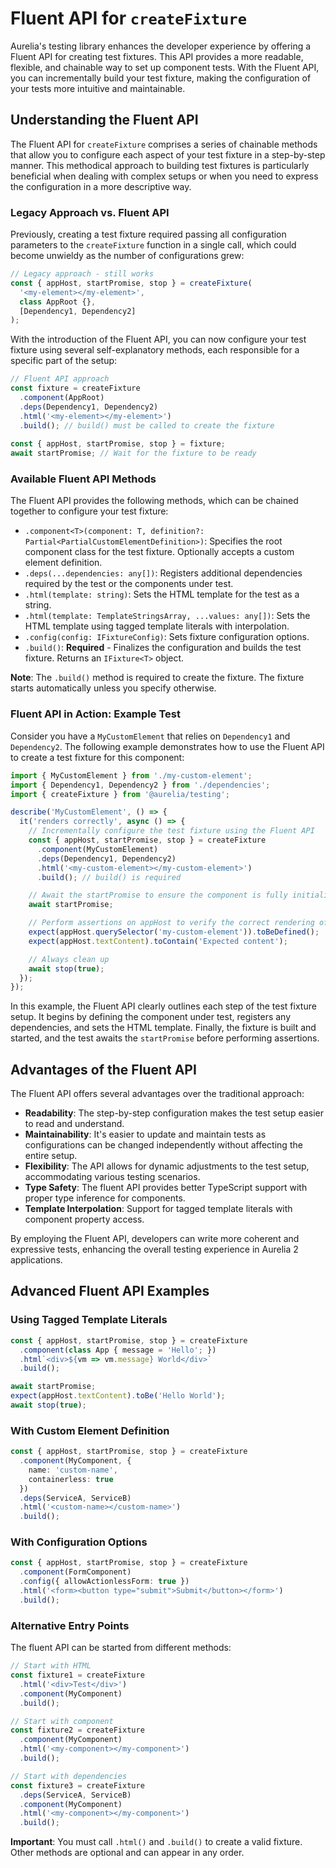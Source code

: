# Fluent API for `createFixture`

Aurelia's testing library enhances the developer experience by offering a Fluent API for creating test fixtures. This API provides a more readable, flexible, and chainable way to set up component tests. With the Fluent API, you can incrementally build your test fixture, making the configuration of your tests more intuitive and maintainable.

## Understanding the Fluent API

The Fluent API for `createFixture` comprises a series of chainable methods that allow you to configure each aspect of your test fixture in a step-by-step manner. This methodical approach to building test fixtures is particularly beneficial when dealing with complex setups or when you need to express the configuration in a more descriptive way.

### Legacy Approach vs. Fluent API

Previously, creating a test fixture required passing all configuration parameters to the `createFixture` function in a single call, which could become unwieldy as the number of configurations grew:

```typescript
// Legacy approach - still works
const { appHost, startPromise, stop } = createFixture(
  '<my-element></my-element>', 
  class AppRoot {}, 
  [Dependency1, Dependency2]
);
```

With the introduction of the Fluent API, you can now configure your test fixture using several self-explanatory methods, each responsible for a specific part of the setup:

```typescript
// Fluent API approach
const fixture = createFixture
  .component(AppRoot)
  .deps(Dependency1, Dependency2)
  .html('<my-element></my-element>')
  .build(); // build() must be called to create the fixture
  
const { appHost, startPromise, stop } = fixture;
await startPromise; // Wait for the fixture to be ready
```

### Available Fluent API Methods

The Fluent API provides the following methods, which can be chained together to configure your test fixture:

- `.component<T>(component: T, definition?: Partial<PartialCustomElementDefinition>)`: Specifies the root component class for the test fixture. Optionally accepts a custom element definition.
- `.deps(...dependencies: any[])`: Registers additional dependencies required by the test or the components under test.
- `.html(template: string)`: Sets the HTML template for the test as a string.
- `.html(template: TemplateStringsArray, ...values: any[])`: Sets the HTML template using tagged template literals with interpolation.
- `.config(config: IFixtureConfig)`: Sets fixture configuration options.
- `.build()`: **Required** - Finalizes the configuration and builds the test fixture. Returns an `IFixture<T>` object.

**Note**: The `.build()` method is required to create the fixture. The fixture starts automatically unless you specify otherwise.

### Fluent API in Action: Example Test

Consider you have a `MyCustomElement` that relies on `Dependency1` and `Dependency2`. The following example demonstrates how to use the Fluent API to create a test fixture for this component:

```typescript
import { MyCustomElement } from './my-custom-element';
import { Dependency1, Dependency2 } from './dependencies';
import { createFixture } from '@aurelia/testing';

describe('MyCustomElement', () => {
  it('renders correctly', async () => {
    // Incrementally configure the test fixture using the Fluent API
    const { appHost, startPromise, stop } = createFixture
      .component(MyCustomElement)
      .deps(Dependency1, Dependency2)
      .html('<my-custom-element></my-custom-element>')
      .build(); // build() is required

    // Await the startPromise to ensure the component is fully initialized
    await startPromise;

    // Perform assertions on appHost to verify the correct rendering of MyCustomElement
    expect(appHost.querySelector('my-custom-element')).toBeDefined();
    expect(appHost.textContent).toContain('Expected content');

    // Always clean up
    await stop(true);
  });
});
```

In this example, the Fluent API clearly outlines each step of the test fixture setup. It begins by defining the component under test, registers any dependencies, and sets the HTML template. Finally, the fixture is built and started, and the test awaits the `startPromise` before performing assertions.

## Advantages of the Fluent API

The Fluent API offers several advantages over the traditional approach:

- **Readability**: The step-by-step configuration makes the test setup easier to read and understand.
- **Maintainability**: It's easier to update and maintain tests as configurations can be changed independently without affecting the entire setup.
- **Flexibility**: The API allows for dynamic adjustments to the test setup, accommodating various testing scenarios.
- **Type Safety**: The fluent API provides better TypeScript support with proper type inference for components.
- **Template Interpolation**: Support for tagged template literals with component property access.

By employing the Fluent API, developers can write more coherent and expressive tests, enhancing the overall testing experience in Aurelia 2 applications.

## Advanced Fluent API Examples

### Using Tagged Template Literals

```typescript
const { appHost, startPromise, stop } = createFixture
  .component(class App { message = 'Hello'; })
  .html`<div>${vm => vm.message} World</div>`
  .build();

await startPromise;
expect(appHost.textContent).toBe('Hello World');
await stop(true);
```

### With Custom Element Definition

```typescript
const { appHost, startPromise, stop } = createFixture
  .component(MyComponent, { 
    name: 'custom-name',
    containerless: true 
  })
  .deps(ServiceA, ServiceB)
  .html('<custom-name></custom-name>')
  .build();
```

### With Configuration Options

```typescript
const { appHost, startPromise, stop } = createFixture
  .component(FormComponent)
  .config({ allowActionlessForm: true })
  .html('<form><button type="submit">Submit</button></form>')
  .build();
```

### Alternative Entry Points

The fluent API can be started from different methods:

```typescript
// Start with HTML
const fixture1 = createFixture
  .html('<div>Test</div>')
  .component(MyComponent)
  .build();

// Start with component
const fixture2 = createFixture
  .component(MyComponent)
  .html('<my-component></my-component>')
  .build();

// Start with dependencies
const fixture3 = createFixture
  .deps(ServiceA, ServiceB)
  .component(MyComponent)
  .html('<my-component></my-component>')
  .build();
```

**Important**: You must call `.html()` and `.build()` to create a valid fixture. Other methods are optional and can appear in any order.
